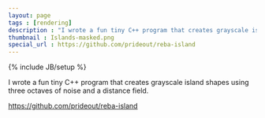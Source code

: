 ```yaml
---
layout: page
tags : [rendering]
description : "I wrote a fun tiny C++ program that creates grayscale island shapes using three octaves of noise and a distance field."
thumbnail : Islands-masked.png
special_url : https://github.com/prideout/reba-island
---
```

{% include JB/setup %}

I wrote a fun tiny C++ program that creates grayscale island shapes using three octaves of noise and a distance field.

https://github.com/prideout/reba-island
